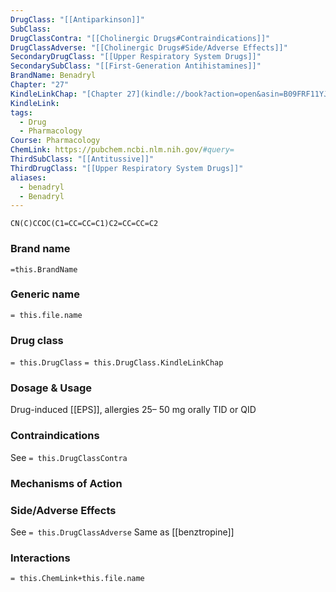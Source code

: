 ```yaml
---
DrugClass: "[[Antiparkinson]]"
SubClass: 
DrugClassContra: "[[Cholinergic Drugs#Contraindications]]"
DrugClassAdverse: "[[Cholinergic Drugs#Side/Adverse Effects]]"
SecondaryDrugClass: "[[Upper Respiratory System Drugs]]"
SecondarySubClass: "[[First-Generation Antihistamines]]"
BrandName: Benadryl
Chapter: "27"
KindleLinkChap: "[Chapter 27](kindle://book?action=open&asin=B09FRF11YJ&location=14154)"
KindleLink: 
tags:
  - Drug
  - Pharmacology
Course: Pharmacology
ChemLink: https://pubchem.ncbi.nlm.nih.gov/#query=
ThirdSubClass: "[[Antitussive]]"
ThirdDrugClass: "[[Upper Respiratory System Drugs]]"
aliases:
  - benadryl
  - Benadryl
---
```

```smiles
CN(C)CCOC(C1=CC=CC=C1)C2=CC=CC=C2
```

### Brand name
`=this.BrandName`

### Generic name
`= this.file.name`

### Drug class 
`= this.DrugClass`
	`= this.DrugClass.KindleLinkChap`

### Dosage & Usage
Drug-induced [[EPS]], allergies 
25– 50 mg orally TID or QID

### Contraindications
See `= this.DrugClassContra`

### Mechanisms of Action

### Side/Adverse Effects
See `= this.DrugClassAdverse`
Same as [[benztropine]]
### Interactions

`= this.ChemLink+this.file.name`

